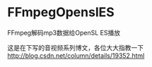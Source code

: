# FFmpegOpenslES
FFmpeg解码mp3数据给OpenSL ES播放

这是在下写的音视频系列博文，各位大大指教一下 http://blog.csdn.net/column/details/19352.html
